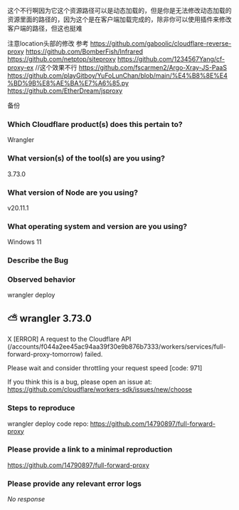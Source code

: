 这个不行啊因为它这个资源路径可以是动态加载的，但是你是无法修改动态加载的资源里面的路径的，因为这个是在客户端加载完成的，除非你可以使用插件来修改客户端的路径，但这也挺难


注意location头部的修改
参考
https://github.com/gaboolic/cloudflare-reverse-proxy
https://github.com/BomberFish/Infrared
https://github.com/netptop/siteproxy
https://github.com/1234567Yang/cf-proxy-ex //这个效果不行
https://github.com/fscarmen2/Argo-Xray-JS-PaaS
https://github.com/playGitboy/YuFoLunChan/blob/main/%E4%B8%8E%E4%BD%9B%E8%AE%BA%E7%A6%85.py
https://github.com/EtherDream/jsproxy















备份
### Which Cloudflare product(s) does this pertain to?

Wrangler

### What version(s) of the tool(s) are you using?

3.73.0

### What version of Node are you using?

v20.11.1

### What operating system and version are you using?

Windows 11

### Describe the Bug

### Observed behavior
 wrangler deploy

 ⛅️ wrangler 3.73.0
-------------------


X [ERROR] A request to the Cloudflare API (/accounts/f044a2ee45ac94aa39f30e9b876b7333/workers/services/full-forward-proxy-tomorrow) failed.

  Please wait and consider throttling your request speed [code: 971]

  If you think this is a bug, please open an issue at:
  https://github.com/cloudflare/workers-sdk/issues/new/choose


### Steps to reproduce
wrangler deploy
code repo: https://github.com/14790897/full-forward-proxy


### Please provide a link to a minimal reproduction

https://github.com/14790897/full-forward-proxy

### Please provide any relevant error logs

_No response_
